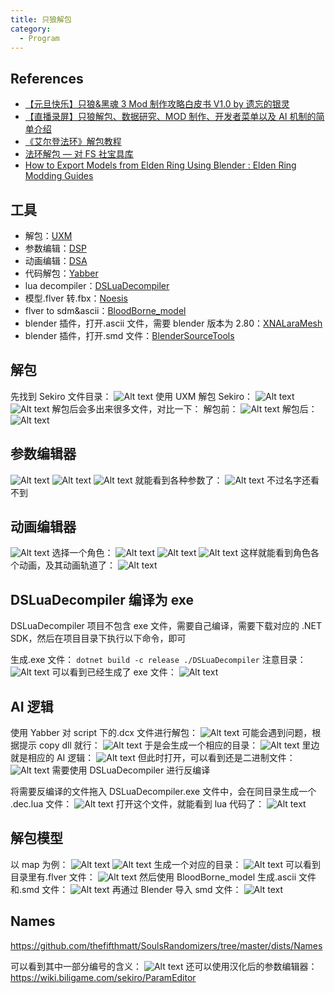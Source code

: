 ```yaml
---
title: 只狼解包
category:
  - Program
---
```


## References

- [【元旦快乐】只狼&黑魂 3 Mod 制作攻略白皮书 V1.0 by 遗忘的银灵](https://www.bilibili.com/read/cv4264951/)
- [【直播录屏】只狼解包、数据研究、MOD 制作、开发者菜单以及 AI 机制的简单介绍](https://www.bilibili.com/video/BV1rf4y1h7QZ/)
- [《艾尔登法环》解包教程](https://www.bilibili.com/read/cv16477131/)
- [法环解包 — 对 FS 社宝具库](http://includedark.com/index.php/archives/427/)
- [How to Export Models from Elden Ring Using Blender : Elden Ring Modding Guides](https://www.youtube.com/watch?v=f9WtRrl5PSo)

## 工具

- 解包：[UXM](https://github.com/JKAnderson/UXM)
- 参数编辑：[DSP](https://github.com/legendaryhero1981/DSParamEditor)
- 动画编辑：[DSA](https://github.com/Meowmaritus/DSAnimStudio)
- 代码解包：[Yabber](https://github.com/JKAnderson/Yabber)
- lua decompiler：[DSLuaDecompiler](https://github.com/katalash/DSLuaDecompiler)
- 模型.flver 转.fbx：[Noesis](https://www.richwhitehouse.com/filemirror/noesisv4474.zip)
- flver to sdm&ascii：[BloodBorne_model](https://discord.com/invite/MGEEtXD9rr)
- blender 插件，打开.ascii 文件，需要 blender 版本为 2.80：[XNALaraMesh](https://github.com/johnzero7/XNALaraMesh)
- blender 插件，打开.smd 文件：[BlenderSourceTools](http://steamreview.org/BlenderSourceTools/)

## 解包

先找到 Sekiro 文件目录：
![Alt text](image.png)
使用 UXM 解包 Sekiro：
![Alt text](image-1.png)
![Alt text](image-2.png)
解包后会多出来很多文件，对比一下：
解包前：
![Alt text](image-4.png)
解包后：
![Alt text](image-3.png)

## 参数编辑器

![Alt text](image-5.png)
![Alt text](image-6.png)
![Alt text](image-30.png)
就能看到各种参数了：
![Alt text](image-8.png)
不过名字还看不到

## 动画编辑器

![Alt text](image-9.png)
选择一个角色：
![Alt text](image-7.png)
![Alt text](image-11.png)
![Alt text](image-12.png)
这样就能看到角色各个动画，及其动画轨道了：
![Alt text](image-10.png)

## DSLuaDecompiler 编译为 exe

DSLuaDecompiler 项目不包含 exe 文件，需要自己编译，需要下载对应的 .NET SDK，然后在项目目录下执行以下命令，即可

生成.exe 文件：
`dotnet build -c release ./DSLuaDecompiler`
注意目录：
![Alt text](image-18.png)
可以看到已经生成了 exe 文件：
![Alt text](image-19.png)

## AI 逻辑

使用 Yabber 对 script 下的.dcx 文件进行解包：
![Alt text](image-13.png)
可能会遇到问题，根据提示 copy dll 就行：
![Alt text](image-15.png)
于是会生成一个相应的目录：
![Alt text](image-16.png)
里边就是相应的 AI 逻辑：
![Alt text](image-17.png)
但此时打开，可以看到还是二进制文件：
![Alt text](image-20.png)
需要使用 DSLuaDecompiler 进行反编译

将需要反编译的文件拖入 DSLuaDecompiler.exe 文件中，会在同目录生成一个 .dec.lua 文件：
![Alt text](image-21.png)
打开这个文件，就能看到 lua 代码了：
![Alt text](image-22.png)

## 解包模型

以 map 为例：
![Alt text](image-24.png)
![Alt text](image-14.png)
生成一个对应的目录：
![Alt text](image-26.png)
可以看到目录里有.flver 文件：
![Alt text](image-25.png)
然后使用 BloodBorne_model 生成.ascii 文件和.smd 文件：
![Alt text](image-23.png)
再通过 Blender 导入 smd 文件：
![Alt text](image-28.png)

## Names

https://github.com/thefifthmatt/SoulsRandomizers/tree/master/dists/Names

可以看到其中一部分编号的含义：
![Alt text](image-29.png)
还可以使用汉化后的参数编辑器：
https://wiki.biligame.com/sekiro/ParamEditor
